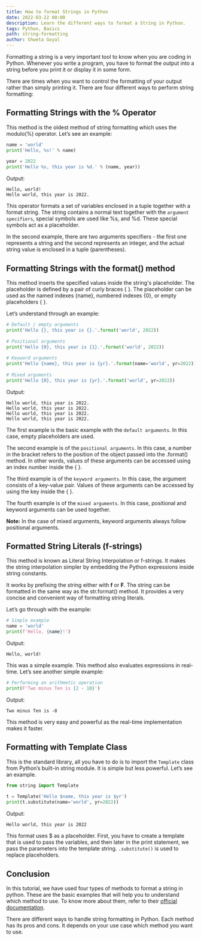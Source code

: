 ```yaml
---
title: How to format Strings in Python
date: 2022-03-22 00:00
description: Learn the different ways to format a String in Python.
tags: Python, Basics
path: string-formatting
author: Shweta Goyal
---
```


Formatting a string is a very important tool to know when you are coding in Python. Whenever you write a program, you have to format the output into a string before you print it or display it in some form.

There are times when you want to control the formatting of your output rather than simply printing it. There are four different ways to perform string formatting:

## Formatting Strings with the % Operator

This method is the oldest method of string formatting which uses the modulo(%) operator. Let’s see an example:

```python
name = 'world'
print('Hello, %s!' % name)
 
year = 2022
print('Hello %s, this year is %d.' % (name, year))
```

Output:

```console
Hello, world!
Hello world, this year is 2022.
```

This operator formats a set of variables enclosed in a tuple together with a format string. The string contains a normal text together with the `argument specifiers`, special symbols are used like %s, and %d. These special symbols act as a placeholder.

In the second example, there are two arguments specifiers - the first one represents a string and the second represents an integer, and the actual string value is enclosed in a tuple (parentheses).

## Formatting Strings with the format() method

This method inserts the specified values inside the string's placeholder. The placeholder is defined by a pair of curly braces  { }. The placeholder can be used as the named indexes {name}, numbered indexes {0}, or empty placeholders { }.

Let’s understand through an example:

```python
# Default / empty arguments
print('Hello {}, this year is {}.'.format('world', 2022))
 
# Positional arguments
print('Hello {0}, this year is {1}.'.format('world', 2022))
 
# Keyword arguments
print('Hello {name}, this year is {yr}.'.format(name='world', yr=2022))
 
# Mixed arguments
print('Hello {0}, this year is {yr}.'.format('world', yr=2022))
```

Output:

```console
Hello world, this year is 2022.
Hello world, this year is 2022.
Hello world, this year is 2022.
Hello world, this year is 2022.
```

The first example is the basic example with the `default arguments`. In this case, empty placeholders are used.

The second example is of the `positional arguments`. In this case, a number in the bracket refers to the position of the object passed into the .format() method. In other words, values of these arguments can be accessed using an index number inside the { }.

The third example is of the `keyword arguments`. In this case, the argument consists of a key-value pair. Values of these arguments can be accessed by using the key inside the { }.

The fourth example is of the `mixed arguments`. In this case, positional and keyword arguments can be used together.

**Note:** In the case of mixed arguments, keyword arguments always follow positional arguments.

## Formatted String Literals (f-strings)

This method is known as Literal String Interpolation or f-strings. It makes the string interpolation simpler by embedding the Python expressions inside string constants.

It works by prefixing the string either with **f** or **F**. The string can be formatted in the same way as the str.format() method. It provides a very concise and convenient way of formatting string literals.

Let’s go through with the example:

```python
# Simple example
name = 'world'
print(f'Hello, {name}!')
```

Output:

```console
Hello, world!
```

This was a simple example. This method also evaluates expressions in real-time. Let’s see another simple example:

```python
# Performing an arithmetic operation
print(F'Two minus Ten is {2 - 10}')
```

Output:

```console
Two minus Ten is -8
```

This method is very easy and powerful as the real-time implementation makes it faster.

## Formatting with Template Class

This is the standard library, all you have to do is to import the `Template` class from Python’s built-in string module. It is simple but less powerful. Let’s see an example.

```python
from string import Template
 
t = Template('Hello $name, this year is $yr')
print(t.substitute(name='world', yr=2022))
```

Output:

```console
Hello world, this year is 2022
```

This format uses $ as a placeholder. First, you have to create a template that is used to pass the variables, and then later in the print statement, we pass the parameters into the template string. `.substitute()` is used to replace placeholders.

## Conclusion

In this tutorial, we have used four types of methods to format a string in python. These are the basic examples that will help you to understand which method to use. To know more about them, refer to their [official documentation](https://docs.python.org/3/tutorial/inputoutput.html#fancier-output-formatting).

There are different ways to handle string formatting in Python. Each method has its pros and cons. It depends on your use case which method you want to use.
